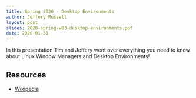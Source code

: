 ```yaml
---
title: Spring 2020 - Desktop Environments
author: Jeffery Russell
layout: post
slides: 2020-spring-w03-desktop-environments.pdf
date: 2020-01-31
---
```


In this presentation Tim and Jeffery went over everything you need to know about Linux Window Managers and Desktop Environments!

## Resources

- [Wikipedia](https://en.wikipedia.org/wiki/Desktop_environment)

